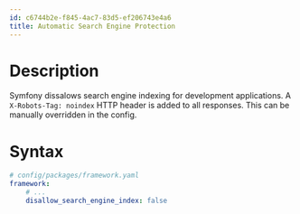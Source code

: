 ```yaml
---
id: c6744b2e-f845-4ac7-83d5-ef206743e4a6
title: Automatic Search Engine Protection
---
```


# Description

Symfony dissalows search engine indexing for development applications. A
`X-Robots-Tag: noindex` HTTP header is added to all responses. This can
be manually overridden in the config.

# Syntax

``` yaml
# config/packages/framework.yaml
framework:
    # ...
    disallow_search_engine_index: false
```
